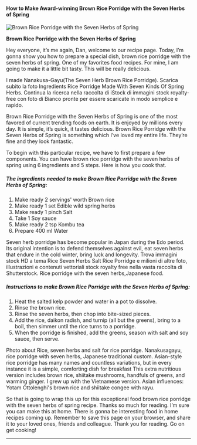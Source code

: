             

#### How to Make Award-winning Brown Rice Porridge with the Seven Herbs of Spring

![Brown Rice Porridge with the Seven Herbs of Spring](https://img-global.cpcdn.com/recipes/4564098005073920/751x532cq70/brown-rice-porridge-with-the-seven-herbs-of-spring-recipe-main-photo.jpg)

**Brown Rice Porridge with the Seven Herbs of Spring**

Hey everyone, it’s me again, Dan, welcome to our recipe page. Today, I’m gonna show you how to prepare a special dish, brown rice porridge with the seven herbs of spring. One of my favorites food recipes. For mine, I am going to make it a little bit tasty. This will be really delicious.

I made Nanakusa-Gayu(The Seven Herb Brown Rice Porridge). Scarica subito la foto Ingredients Rice Porridge Made With Seven Kinds Of Spring Herbs. Continua la ricerca nella raccolta di iStock di immagini stock royalty-free con foto di Bianco pronte per essere scaricate in modo semplice e rapido.

Brown Rice Porridge with the Seven Herbs of Spring is one of the most favored of current trending foods on earth. It is enjoyed by millions every day. It is simple, it’s quick, it tastes delicious. Brown Rice Porridge with the Seven Herbs of Spring is something which I’ve loved my entire life. They’re fine and they look fantastic.

To begin with this particular recipe, we have to first prepare a few components. You can have brown rice porridge with the seven herbs of spring using 6 ingredients and 5 steps. Here is how you cook that.

##### The ingredients needed to make Brown Rice Porridge with the Seven Herbs of Spring:

1.  Make ready 2 servings' worth Brown rice
2.  Make ready 1 set Edible wild spring herbs
3.  Make ready 1 pinch Salt
4.  Take 1 Soy sauce
5.  Make ready 2 tsp Kombu tea
6.  Prepare 400 ml Water

Seven herb porridge has become popular in Japan during the Edo period. Its original intention is to defend themselves against evil, eat seven herbs that endure in the cold winter, bring luck and longevity. Trova immagini stock HD a tema Rice Seven Herbs Salt Rice Porridge e milioni di altre foto, illustrazioni e contenuti vettoriali stock royalty free nella vasta raccolta di Shutterstock. Rice porridge with the seven herbs,Japanese food.

##### Instructions to make Brown Rice Porridge with the Seven Herbs of Spring:

1.  Heat the salted kelp powder and water in a pot to dissolve.
2.  Rinse the brown rice.
3.  Rinse the seven herbs, then chop into bite-sized pieces.
4.  Add the rice, daikon radish, and turnip (all but the greens), bring to a boil, then simmer until the rice turns to a porridge.
5.  When the porridge is finished, add the greens, season with salt and soy sauce, then serve.

Photo about Rice, seven herbs and salt for rice porridge. Nanakusagayu, rice porridge with seven herbs, Japanese traditional custom. Asian-style rice porridge has many names and countless variations, but in every instance it is a simple, comforting dish for breakfast This extra nutritious version includes brown rice, shiitake mushrooms, handfuls of greens, and warming ginger. I grew up with the Vietnamese version. Asian influences: Yotam Ottolenghi's brown rice and shiitake congee with rayu.

So that is going to wrap this up for this exceptional food brown rice porridge with the seven herbs of spring recipe. Thanks so much for reading. I’m sure you can make this at home. There is gonna be interesting food in home recipes coming up. Remember to save this page on your browser, and share it to your loved ones, friends and colleague. Thank you for reading. Go on get cooking!

* * *